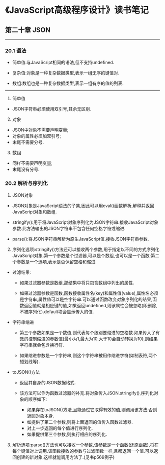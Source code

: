 # 《JavaScript高级程序设计》读书笔记 #


## 第二十章 JSON ##

---------------------
### 20.1 语法 ###
- 简单值:与JavaScript相同的语法,但不支持undefined.

- 复杂值:对象是一种复杂数据类型,表示一组无序的键值对.

- 数组:数组也是一种复杂数据类型,表示一组有序的值的列表.
----------
1. 简单值
  - JSON字符串必须使用双引号,其余无区别.

2. 对象
  - JSON中对象不需要声明变量;
  - 对象的属性必须加双引号;
  - 末尾不需要分号.

3. 数组
  - 同样不需要声明变量;
  - 末尾没有分号.

### 20.2 解析与序列化 ###
1. JSON对象
  - JSON对象是JavaScript语法的子集,因此可以用eval()函数解析,解释并返回JavaScript对象和数组.

  - stringify():用于将JavaScript对象序列化为JSON字符串.接收JavaScript对象参数.此方法输出的JSON字符串不包含任何空格字符或缩进.

  - parse():将JSON字符串解析为原生JavaScript值.接收JSON字符串参数.

2. 序列化选项:stringify()方法还可以接收两个参数,用于指定以不同的方式序列化JavaScript对象.第一个参数是个过滤器,可以是个数组,也可以是一个函数;第二个参数是一个选项,表示是否保留空格和缩进.

  - 过滤结果:
    - 如果过滤器参数是数组,那结果中将只包含数组中列出的属性.

    - 如果过滤器参数是函数,函数接收属性名(key)和属性值(value),属性名必须是字符串,属性值可以是空字符串.可以通过函数改变对象序列化的结果,函数返回值就是相应键的值,如果返回undefined,则该属性会被忽略(即删除,不被序列化).default项会显示传入的值.
  
  - 字符串缩进
    - 第三个参数如果是一个数值,则代表每个级别要缩进的空格数.如果传入了有效的控制缩进的参数值(最小为1,最大为10.大于10会自动转换为10),则结果字符串就会包含换行符.

    - 如果缩进参数是一个字符串,则这个字符串被用作缩进字符(如制表符,两个短划线等).

  - toJSON()方法
    - 返回其自身的JSON数据格式.

    - 该方法可以作为函数过滤器的补充.将对象传入JSON.stringify(),序列化对象的顺序如下:
      - 如果存在toJSON()方法,且能通过它取得有效的值,则调用该方法.否则返回对象本身.
      - 如提供了第二个参数,则将上面返回的值传入函数过滤器.
      - 对上一步返回的每个值进行序列化.
      - 如果提供第三个参数,则执行相应的序列化.

3. 解析选项:parse()方法也可以接收一个参数,该参数是一个函数(还原函数),将在每个键值对上调用.该函数接收的参数与过滤函数一样,且都返回一个值.可以返回创建的新对象,这样就能调用方法了.(见书p569例子)
